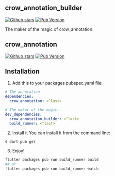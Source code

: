 ## crow_annotation_builder

[![Github stars](https://img.shields.io/github/stars/elbeicktalat/crow?logo=github)](https://github.com/elbeicktalat/crow/tree/master/packages/annotations/crow_annotation_builder)
[![Pub Version](https://img.shields.io/pub/v/crow_annotation_builder?color=blue&logo=dart)](https://pub.dev/packages/crow_annotation_builder)

The maker of the magic of crow_annotation.

## crow_annotation

[![Github stars](https://img.shields.io/github/stars/elbeicktalat/crow?logo=github)](https://github.com/elbeicktalat/crow/tree/master/packages/annotations/crow_annotation)
[![Pub Version](https://img.shields.io/pub/v/crow_annotation?color=blue&logo=dart)](https://pub.dev/packages/crow_annotation)

## Installation

1) Add this to your packages pubspec.yaml file:

```yaml
# The annotation
dependencies:
  crow_annotation: <^last>

# The maker of the magic.
dev_dependencies:
  crow_annotation_builder: <^last>
  build_runner: <^last>
```

2) Install it You can install it from the command line:

```bash
$ dart pub get
```

3) Enjoy!

```bash
flutter packages pub run build_runner build
## or
flutter packages pub run build_runner watch
```